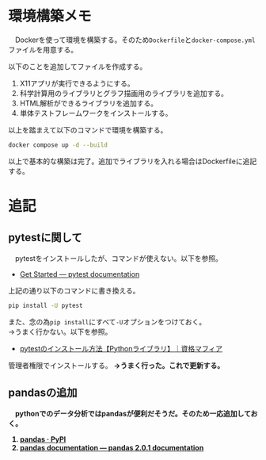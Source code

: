 # 環境構築メモ
　Dockerを使って環境を構築する。そのため`Dockerfile`と`docker-compose.yml`ファイルを用意する。

以下のことを追加してファイルを作成する。

1. X11アプリが実行できるようにする。
1. 科学計算用のライブラリとグラフ描画用のライブラリを追加する。
1. HTML解析ができるライブラリを追加する。
1. 単体テストフレームワークをインストールする。

以上を踏まえて以下のコマンドで環境を構築する。

```bash
docker compose up -d --build
```

以上で基本的な構築は完了。追加でライブラリを入れる場合はDockerfileに追記する。

# 追記
## pytestに関して
　pytestをインストールしたが、コマンドが使えない。以下を参照。

- [Get Started — pytest documentation](https://docs.pytest.org/en/latest/getting-started.html#install-pytest)

上記の通り以下のコマンドに書き換える。

```bash
pip install -U pytest
```

また、念の為`pip install`にすべて`-U`オプションをつけておく。  
→うまく行かない。以下を参照。

- [pytestのインストール方法【Pythonライブラリ】｜資格マフィア](https://shikaku-mafia.com/pytest-install/)

管理者権限でインストールする。<b>
→うまく行った。これで更新する。

## pandasの追加
　pythonでのデータ分析ではpandasが便利だそうだ。そのため一応追加しておく。

1. [pandas · PyPI](https://pypi.org/project/pandas/)
2. [pandas documentation — pandas 2.0.1 documentation](https://pandas.pydata.org/pandas-docs/stable/)


